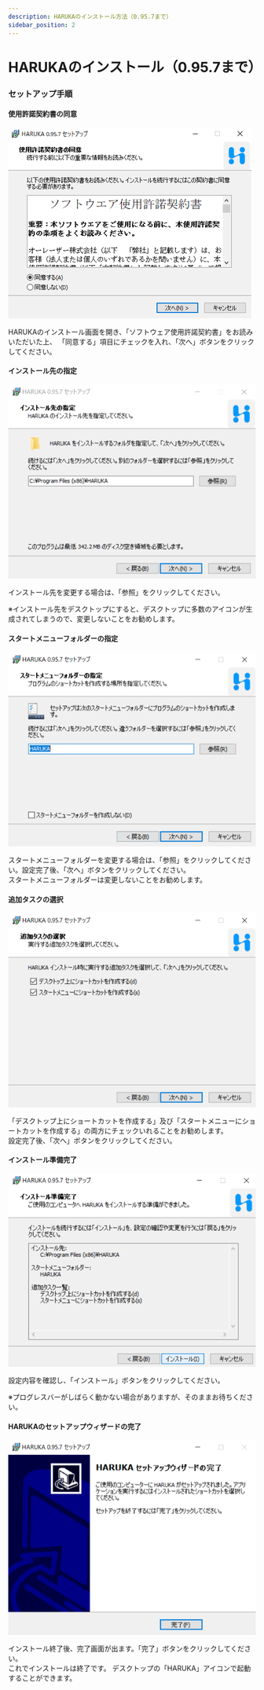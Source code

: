 ```yaml
---
description: HARUKAのインストール方法（0.95.7まで）
sidebar_position: 2
---
```


# HARUKAのインストール（0.95.7まで）

### セットアップ手順

#### 使用許諾契約書の同意&#xD;

![使用許諾契約書](</assets/1a.png>)


HARUKAのインストール画面を開き、「ソフトウェア使用許諾契約書」をお読みいただいた上、
「同意する」項目にチェックを入れ、「次へ」ボタンをクリックしてください。

#### インストール先の指定&#xD;
![インストール先の指定](/assets/2.png)

インストール先を変更する場合は、「参照」をクリックしてください。
  
※インストール先をデスクトップにすると、デスクトップに多数のアイコンが生成されてしまうので、変更しないことをお勧めします。

#### スタートメニューフォルダーの指定&#xD;

![スタートメニューフォルダーの指定](/assets/3.png)

スタートメニューフォルダーを変更する場合は、「参照」をクリックしてください。設定完了後、「次へ」ボタンをクリックしてください。  
スタートメニューフォルダーは変更しないことをお勧めします。

#### 追加タスクの選択&#xD;

![追加タスクの選択](/assets/4.png)

「デスクトップ上にショートカットを作成する」及び「スタートメニューにショートカットを作成する」の両方にチェックいれることをお勧めします。  
設定完了後、「次へ」ボタンをクリックしてください。

#### インストール準備完了&#xD;

![](/assets/5.png)

設定内容を確認し、「インストール」ボタンをクリックしてください。
  
※プログレスバーがしばらく動かない場合がありますが、そのままお待ちください。

#### HARUKAのセットアップウィザードの完了&#xD;

![](/assets/6.png)

インストール終了後、完了画面が出ます。「完了」ボタンをクリックしてください。  
これでインストールは終了です。
デスクトップの「HARUKA」アイコンで起動することができます。
